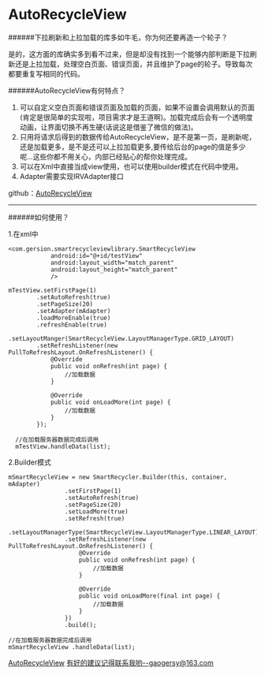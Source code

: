 # AutoRecycleView
######下拉刷新和上拉加载的库多如牛毛，你为何还要再造一个轮子？

​	是的，这方面的库确实多到看不过来，但是却没有找到一个能够内部判断是下拉刷新还是上拉加载，处理空白页面、错误页面，并且维护了page的轮子。导致每次都要重复写相同的代码。



######AutoRecycleView有何特点？

1. 可以自定义空白页面和错误页面及加载的页面，如果不设置会调用默认的页面(肯定是很简单的实现啦，项目需求才是王道啊)。加载完成后会有一个透明度动画，让界面切换不再生硬(话说这是借鉴了微信的做法)。
2. 只用将请求后得到的数据传给AutoRecycleView，是不是第一页，是刷新呢，还是加载更多，是不是还可以上拉加载更多,要传给后台的page的值是多少呢...这些你都不用关心，内部已经贴心的帮你处理完成。
3. 可以在Xml中直接当成view使用，也可以使用builder模式在代码中使用。
4. Adapter需要实现IRVAdapter接口

github：[AutoRecycleView](https://github.com/GaoGersy/AutoRecycleView/tree/master)
***
######如何使用？

1.在xml中

```
<com.gersion.smartrecycleviewlibrary.SmartRecycleView
            android:id="@+id/testView"
            android:layout_width="match_parent"
            android:layout_height="match_parent"
            />
```
```
mTestView.setFirstPage(1)
        .setAutoRefresh(true)
        .setPageSize(20)
        .setAdapter(mAdapter)
        .loadMoreEnable(true)
        .refreshEnable(true)
        .setLayoutManger(SmartRecycleView.LayoutManagerType.GRID_LAYOUT)
        .setRefreshListener(new PullToRefreshLayout.OnRefreshListener() {
            @Override
            public void onRefresh(int page) {
                //加载数据
            }

            @Override
            public void onLoadMore(int page) {
                //加载数据
            }
        });
        
  //在加载服务器数据完成后调用      
  mTestView.handleData(list);
```
2.Builder模式

```
mSmartRecycleView = new SmartRecycler.Builder(this, container, mAdapter)
                .setFirstPage(1)
                .setAutoRefresh(true)
                .setPageSize(20)
                .setLoadMore(true)
                .setRefresh(true)
                .setLayoutManagerType(SmartRecycleView.LayoutManagerType.LINEAR_LAYOUT)
                .setRefreshListener(new PullToRefreshLayout.OnRefreshListener() {
                    @Override
                    public void onRefresh(int page) {
                        //加载数据
                    }

                    @Override
                    public void onLoadMore(final int page) {
                        //加载数据
                    }
                })
                .build();
                
//在加载服务器数据完成后调用      
mSmartRecycleView .handleData(list);
```
[AutoRecycleView](https://github.com/GaoGersy/AutoRecycleView/tree/master)
有好的建议记得联系我哟--gaogersy@163.com